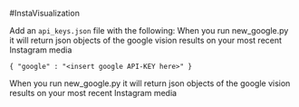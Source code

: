 #InstaVisualization




Add an `api_keys.json` file with the following:
When you run new_google.py it will return json objects of the google vision results on your most recent Instagram media



`{
    "google" : "<insert google API-KEY here>"
}`



When you run new_google.py it will return json objects of the google vision results on your most recent Instagram media

